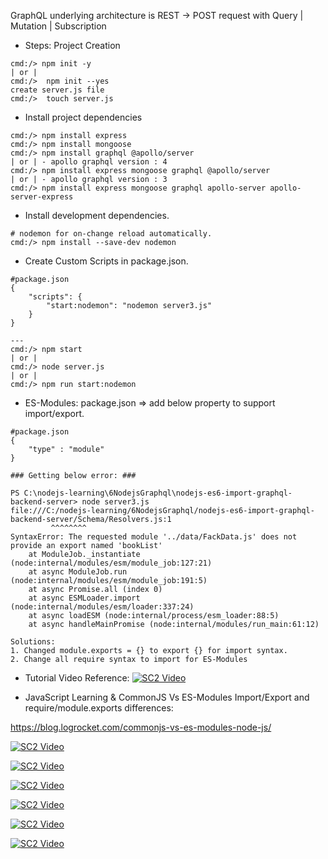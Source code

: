 GraphQL underlying architecture is REST -> POST request with Query | Mutation | Subscription

- Steps: Project Creation
```
cmd:/> npm init -y
| or |
cmd:/>  npm init --yes
create server.js file 
cmd:/>  touch server.js
```

- Install project dependencies
``` 
cmd:/> npm install express 
cmd:/> npm install mongoose
cmd:/> npm install graphql @apollo/server
| or | - apollo graphql version : 4
cmd:/> npm install express mongoose graphql @apollo/server
| or | - apollo graphql version : 3
cmd:/> npm install express mongoose graphql apollo-server apollo-server-express
```

- Install development dependencies.
``` 
# nodemon for on-change reload automatically.
cmd:/> npm install --save-dev nodemon
```

- Create Custom Scripts in package.json.
``` 
#package.json
{
    "scripts": {
        "start:nodemon": "nodemon server3.js"
    }
}

---
cmd:/> npm start
| or |
cmd:/> node server.js
| or |
cmd:/> npm run start:nodemon
```

- ES-Modules: package.json => add below property to support import/export.
```
#package.json
{
    "type" : "module"
}

### Getting below error: ###

PS C:\nodejs-learning\6NodejsGraphql\nodejs-es6-import-graphql-backend-server> node server3.js
file:///C:/nodejs-learning/6NodejsGraphql/nodejs-es6-import-graphql-backend-server/Schema/Resolvers.js:1
         ^^^^^^^^
SyntaxError: The requested module '../data/FackData.js' does not provide an export named 'bookList'
    at ModuleJob._instantiate (node:internal/modules/esm/module_job:127:21)
    at async ModuleJob.run (node:internal/modules/esm/module_job:191:5)
    at async Promise.all (index 0)
    at async ESMLoader.import (node:internal/modules/esm/loader:337:24)
    at async loadESM (node:internal/process/esm_loader:88:5)
    at async handleMainPromise (node:internal/modules/run_main:61:12)

Solutions:
1. Changed module.exports = {} to export {} for import syntax.
2. Change all require syntax to import for ES-Modules
```

- Tutorial Video Reference:
    [![SC2 Video](https://img.youtube.com/vi/xCzm1bbOpfw/0.jpg)](https://www.youtube.com/watch?v=xCzm1bbOpfw)

- JavaScript Learning & CommonJS Vs ES-Modules Import/Export and require/module.exports differences:
  
https://blog.logrocket.com/commonjs-vs-es-modules-node-js/

[![SC2 Video](https://img.youtube.com/vi/UjPRIahS3Lc/0.jpg)](https://www.youtube.com/watch?v=UjPRIahS3Lc)

[![SC2 Video](https://img.youtube.com/vi/FDZIt1MDuBI/0.jpg)](https://www.youtube.com/watch?v=FDZIt1MDuBI&list=PL0b6OzIxLPbzvz4j1N4J8zCY8mu3l29MG&index=12)

[![SC2 Video](https://img.youtube.com/vi/DOb6T0heqJQ/0.jpg)](https://www.youtube.com/watch?v=DOb6T0heqJQ)

[![SC2 Video](https://img.youtube.com/vi/vGEnYyO_r2g/0.jpg)](https://www.youtube.com/watch?v=vGEnYyO_r2g)

[![SC2 Video](https://img.youtube.com/vi/mQXFavXUcUo/0.jpg)](https://www.youtube.com/watch?v=mQXFavXUcUo)

[![SC2 Video](https://img.youtube.com/vi/1Jh5fUmk0U0/0.jpg)](https://www.youtube.com/watch?v=1Jh5fUmk0U0)